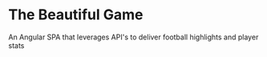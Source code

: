 # The Beautiful Game
An Angular SPA that leverages API's to deliver football highlights and player stats
